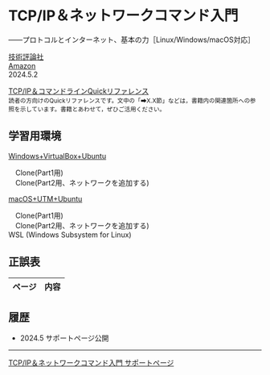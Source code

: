 # TCP/IP＆ネットワークコマンド入門
——プロトコルとインターネット、基本の力［Linux/Windows/macOS対応］

[技術評論社](https://gihyo.jp/book/2024/978-4-297-14132-5/)<br/>
[Amazon](https://www.amazon.co.jp/dp/4297141329/)  
2024.5.2

 [TCP/IP＆コマンドラインQuickリファレンス](https://gihyo.jp/assets/files/book/2024/978-4-297-14132-5/download/TCPIP%EF%BC%86%E3%82%B3%E3%83%9E%E3%83%B3%E3%83%89%E3%83%A9%E3%82%A4%E3%83%B3Quick%E3%83%AA%E3%83%95%E3%82%A1%E3%83%AC%E3%83%B3%E3%82%B9.pdf)<br/>
<small>読者の方向けのQuickリファレンスです。文中の「➡X.X節」などは，書籍内の関連箇所への参照を示しています。書籍とあわせて，ぜひご活用ください。</small>

## 学習用環境

[Windows+VirtualBox+Ubuntu](howto/install-virtualbox.md)<br>
<!--
　[Clone(Part1用)](howto/clone1-virtualbox.md)<br>
　[Clone(Part2用、ネットワークを追加する)](howto/clone2-virtualbox.md)<br>
-->
　Clone(Part1用) <br>
　Clone(Part2用、ネットワークを追加する) <br>

[macOS+UTM+Ubuntu](howto/install-utm.md)<br>
<!--
　[Clone(Part1用)](howto/clone1-utm.md)<br>
　[Clone(Part2用、ネットワークを追加する)](howto/clone2-utm.md)<br>
[WSL (Windows Subsystem for Linux)](howto/install-wsl.md)<br>
-->
　Clone(Part1用)<br>
　Clone(Part2用、ネットワークを追加する)<br>
WSL (Windows Subsystem for Linux)<br>

## 正誤表

|ページ|内容|
|-|-|

## 履歴

- 2024.5 サポートページ公開

----
[TCP/IP＆ネットワークコマンド入門 サポートページ](https://nisim-m.github.io/tcpipcmdbook/)

